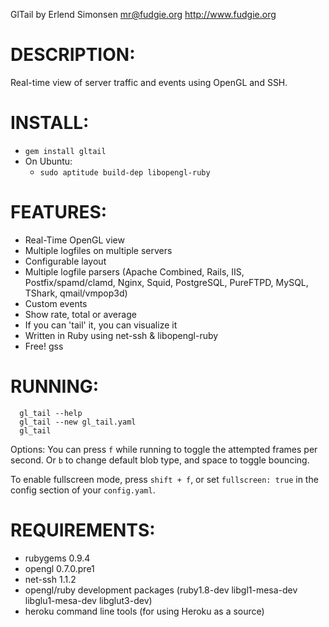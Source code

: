 GlTail
    by Erlend Simonsen <mr@fudgie.org>
    http://www.fudgie.org

# DESCRIPTION:
  Real-time view of server traffic and events using OpenGL and SSH.

# INSTALL:
  * `gem install gltail`
  * On Ubuntu:
    * `sudo aptitude build-dep libopengl-ruby`

# FEATURES:
  * Real-Time OpenGL view
  * Multiple logfiles on multiple servers
  * Configurable layout
  * Multiple logfile parsers
  (Apache Combined, Rails, IIS, Postfix/spamd/clamd, Nginx, Squid, PostgreSQL, PureFTPD, MySQL, TShark, qmail/vmpop3d)
  * Custom events
  * Show rate, total or average
  * If you can 'tail' it, you can visualize it
  * Written in Ruby using net-ssh & libopengl-ruby
  * Free!
gss

# RUNNING:
```
  gl_tail --help
  gl_tail --new gl_tail.yaml
  gl_tail
```
Options:
  You can press `f` while running to toggle the attempted frames per second. Or `b`
  to change default blob type, and space to toggle bouncing.

  To enable fullscreen mode, press `shift + f`, or set `fullscreen: true` in the config section of your `config.yaml`.

# REQUIREMENTS:
  * rubygems    0.9.4
  * opengl      0.7.0.pre1
  * net-ssh     1.1.2
  * opengl/ruby development packages (ruby1.8-dev libgl1-mesa-dev libglu1-mesa-dev libglut3-dev)
  * heroku command line tools (for using Heroku as a source)